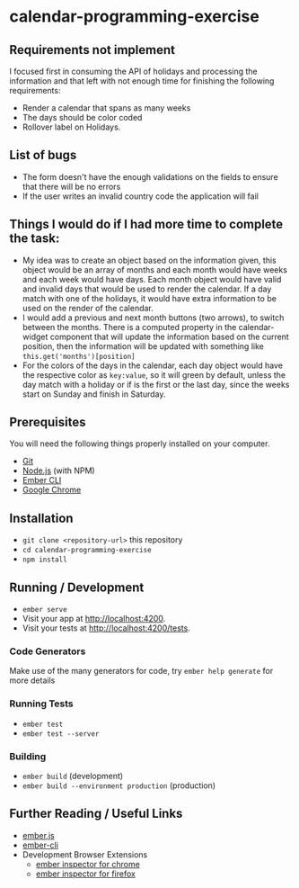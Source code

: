 # calendar-programming-exercise

## Requirements not implement
I focused first in consuming the API of holidays and processing the information and that left with not enough time for finishing the following requirements: 
* Render a calendar that spans as many weeks 
* The days should be color coded
* Rollover label on Holidays. 

## List of bugs
* The form doesn't have the enough validations on the fields to ensure that there will be no errors
* If the user writes an invalid country code the application will fail

## Things I would do if I had more time to complete the task:
* My idea was to create an object based on the information given, this object would be an array of months and each month would have weeks and each week would have days. Each month object would have valid and invalid days that would be used to render the calendar. If a day match with one of the holidays, it would have extra information to be used on the render of the calendar.
* I would add a previous and next month buttons (two arrows), to switch between the months. There is a computed property in the calendar-widget component that will update the information based on the current position, then the information will be updated with something like `this.get('months')[position]`
* For the colors of the days in the calendar, each day object would have the respective color as `key:value`, so it will green by default, unless the day match with a holiday or if is the first or the last day, since the weeks start on Sunday and finish in Saturday.


## Prerequisites

You will need the following things properly installed on your computer.

* [Git](https://git-scm.com/)
* [Node.js](https://nodejs.org/) (with NPM)
* [Ember CLI](https://ember-cli.com/)
* [Google Chrome](https://google.com/chrome/)

## Installation

* `git clone <repository-url>` this repository
* `cd calendar-programming-exercise`
* `npm install`

## Running / Development

* `ember serve`
* Visit your app at [http://localhost:4200](http://localhost:4200).
* Visit your tests at [http://localhost:4200/tests](http://localhost:4200/tests).

### Code Generators

Make use of the many generators for code, try `ember help generate` for more details

### Running Tests

* `ember test`
* `ember test --server`

### Building

* `ember build` (development)
* `ember build --environment production` (production)


## Further Reading / Useful Links

* [ember.js](https://emberjs.com/)
* [ember-cli](https://ember-cli.com/)
* Development Browser Extensions
  * [ember inspector for chrome](https://chrome.google.com/webstore/detail/ember-inspector/bmdblncegkenkacieihfhpjfppoconhi)
  * [ember inspector for firefox](https://addons.mozilla.org/en-US/firefox/addon/ember-inspector/)
